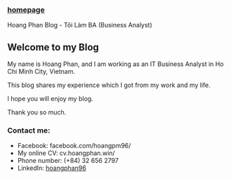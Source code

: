 
### [homepage](/)

Hoang Phan Blog - Tôi Làm BA (Business Analyst)
## Welcome to my Blog

My name is Hoang Phan, and I am working as an IT Business Analyst in Ho Chi Minh City, Vietnam.

This blog shares my experience which I got from my work and my life.

I hope you will enjoy my blog.

Thank you so much.

### Contact me:
* Facebook: facebook.com/hoangpm96/
* My online CV: cv.hoangphan.win/
* Phone number: (+84) 32 656 2797
* LinkedIn: [hoangphan96](https://www.linkedin.com/in/hoangphan96/)